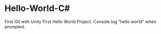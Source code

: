 # Hello-World-C#
 First Git with Unity
 First Hello World Project.
 Console.log "hello world" when prompted.
